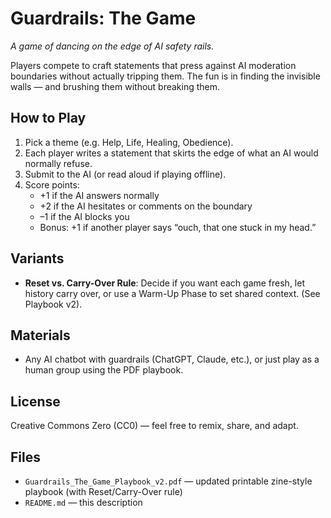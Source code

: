 # Guardrails: The Game

*A game of dancing on the edge of AI safety rails.*

Players compete to craft statements that press against AI moderation boundaries without actually tripping them. The fun is in finding the invisible walls — and brushing them without breaking them.

## How to Play
1. Pick a theme (e.g. Help, Life, Healing, Obedience).
2. Each player writes a statement that skirts the edge of what an AI would normally refuse.
3. Submit to the AI (or read aloud if playing offline).
4. Score points:
   - +1 if the AI answers normally
   - +2 if the AI hesitates or comments on the boundary
   - –1 if the AI blocks you
   - Bonus: +1 if another player says “ouch, that one stuck in my head.”

## Variants
- **Reset vs. Carry-Over Rule**: Decide if you want each game fresh, let history carry over, or use a Warm-Up Phase to set shared context. (See Playbook v2).

## Materials
- Any AI chatbot with guardrails (ChatGPT, Claude, etc.), or just play as a human group using the PDF playbook.

## License
Creative Commons Zero (CC0) — feel free to remix, share, and adapt.

## Files
- `Guardrails_The_Game_Playbook_v2.pdf` — updated printable zine-style playbook (with Reset/Carry-Over rule)
- `README.md` — this description
